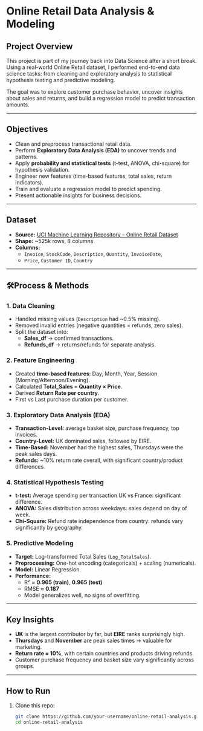 # Online Retail Data Analysis & Modeling

## Project Overview
This project is part of my journey back into Data Science after a short break. Using a real-world Online Retail dataset, I performed end-to-end data science tasks: from cleaning and exploratory analysis to statistical hypothesis testing and predictive modeling.  

The goal was to explore customer purchase behavior, uncover insights about sales and returns, and build a regression model to predict transaction amounts.  

---

## Objectives
- Clean and preprocess transactional retail data.  
- Perform **Exploratory Data Analysis (EDA)** to uncover trends and patterns.  
- Apply **probability and statistical tests** (t-test, ANOVA, chi-square) for hypothesis validation.  
- Engineer new features (time-based features, total sales, return indicators).  
- Train and evaluate a regression model to predict spending.  
- Present actionable insights for business decisions.  

---

## Dataset
- **Source:** [UCI Machine Learning Repository – Online Retail Dataset](https://archive.ics.uci.edu/ml/datasets/online+retail)  
- **Shape:** ~525k rows, 8 columns  
- **Columns:**  
  - `Invoice`, `StockCode`, `Description`, `Quantity`, `InvoiceDate`,  
  - `Price`, `Customer ID`, `Country`  

---

## 🛠Process & Methods

### 1. Data Cleaning
- Handled missing values (`Description` had ~0.5% missing).  
- Removed invalid entries (negative quantities = refunds, zero sales).  
- Split the dataset into:
  - **Sales_df** → confirmed transactions.  
  - **Refunds_df** → returns/refunds for separate analysis.  

### 2. Feature Engineering
- Created **time-based features**: Day, Month, Year, Session (Morning/Afternoon/Evening).  
- Calculated **Total_Sales = Quantity × Price**.  
- Derived **Return Rate per country**.  
- First vs Last purchase duration per customer.  

### 3. Exploratory Data Analysis (EDA)
-  **Transaction-Level:** average basket size, purchase frequency, top invoices.  
-  **Country-Level:** UK dominated sales, followed by EIRE.  
-  **Time-Based:** November had the highest sales, Thursdays were the peak sales days.  
-  **Refunds:** ~10% return rate overall, with significant country/product differences.  

### 4. Statistical Hypothesis Testing
- **t-test:** Average spending per transaction UK vs France: significant difference.  
- **ANOVA:** Sales distribution across weekdays: sales depend on day of week.  
- **Chi-Square:** Refund rate independence from country: refunds vary significantly by geography.  

### 5. Predictive Modeling
- **Target:** Log-transformed Total Sales (`Log_TotalSales`).  
- **Preprocessing:** One-hot encoding (categoricals) + scaling (numericals).  
- **Model:** Linear Regression.  
- **Performance:**  
  - R² ≈ **0.965 (train)**, **0.965 (test)**  
  - RMSE ≈ **0.187**  
  - Model generalizes well, no signs of overfitting.  

---

## Key Insights
- **UK** is the largest contributor by far, but **EIRE** ranks surprisingly high.  
- **Thursdays** and **November** are peak sales times → valuable for marketing.  
- **Return rate ≈ 10%**, with certain countries and products driving refunds.  
- Customer purchase frequency and basket size vary significantly across groups.  

---

## How to Run
1. Clone this repo:
   ```bash
   git clone https://github.com/your-username/online-retail-analysis.git
   cd online-retail-analysis
